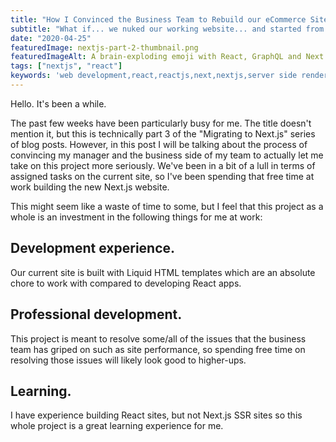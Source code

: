 ```yaml
---
title: "How I Convinced the Business Team to Rebuild our eCommerce Site"
subtitle: "What if... we nuked our working website... and started from scratch... haha aha jk... unless..?"
date: "2020-04-25"
featuredImage: nextjs-part-2-thumbnail.png
featuredImageAlt: A brain-exploding emoji with React, GraphQL and Next.js logos above
tags: ["nextjs", "react"]
keywords: 'web development,react,reactjs,next,nextjs,server side rendering,ssr,ecommcerce,shopify,e-commerce,dtc,direct to consumer,javascript,typescript,refactoring'
---
```


Hello. It's been a while.

The past few weeks have been particularly busy for me. The title doesn't mention it, but this is technically part 3 of the "Migrating to Next.js" series of blog posts. However, in this post I will be talking about the process of convincing my manager and the business side of my team to actually let me take on this project more seriously. We've been in a bit of a lull in terms of assigned tasks on the current site, so I've been spending that free time at work building the new Next.js website. 

This might seem like a waste of time to some, but I feel that this project as a whole is an investment in the following things for me at work:
&nbsp;
## Development experience.
Our current site is built with Liquid HTML templates which are an absolute chore to work with compared to developing React apps.

## Professional development. 
This project is meant to resolve some/all of the issues that the business team has griped on such as site performance, so spending free time on resolving those issues will likely look good to higher-ups.

## Learning. 
I have experience building React sites, but not Next.js SSR sites so this whole project is a great learning experience for me. 
